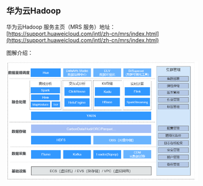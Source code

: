 ## 华为云Hadoop 

华为云Hadoop 服务主页（MRS 服务）地址：[https://support.huaweicloud.com/intl/zh-cn/mrs/index.html](https://support.huaweicloud.com/intl/zh-cn/mrs/index.html)

图解介绍：

![img](Hadoop.assets/zh-cn_image_0000001471461557.png)

